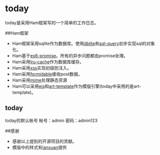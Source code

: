 today
=====
today是采用Ham框架写的一个简单的工作日志。

##Ham框架
- Ham框架采用sqlite作为数据库。使用[dblite](https://github.com/WebReflection/dblite)和[sql-query](https://github.com/dresende/node-sql-query)初步实现sql的对象化。
- Ham基于[es6-promise](https://github.com/jakearchibald/es6-promise)。所有的异步问题都由promise处理。
- Ham采用[lru-cache](https://github.com/isaacs/node-lru-cache)作为数据库缓存。
- Ham采用[xss](https://github.com/leizongmin/js-xss)实现初级防注入。
- Ham采用[formidable](https://github.com/felixge/node-formidable)接收post数据。
- Ham采用[mime](https://github.com/broofa/node-mime)处理静态资源
- Ham可以采用[ejs](https://github.com/tj/ejs)和[art-template](https://github.com/aui/artTemplate)作为模版引擎(today中采用的是art-template)。

## today
today的默认帐号
帐号：admin 密码：admin123

##感谢
- 感谢以上提到的开源项目的贡献。
- 模版中的样式有[lanxuan](https://github.com/lanxuan)提供